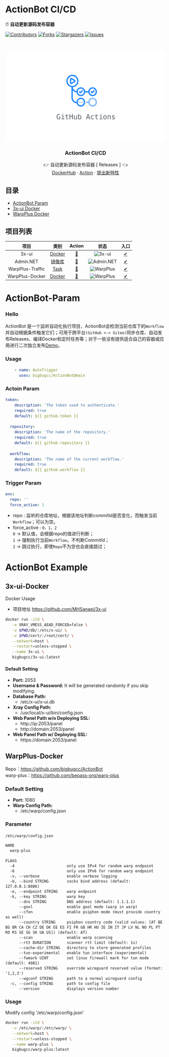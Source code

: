 # ActionBot CI/CD
⏰ **自动更新源码发布容器**

[![Contributors][contributors-shield]][contributors-url]
[![Forks][forks-shield]][forks-url]
[![Stargazers][stars-shield]][stars-url]
[![Issues][issues-shield]][issues-url]

<br />
<p align="center">
  <a href="https://github.com/bigbugcc/ActionBot">
    <img src="./assets/action.jpg" alt="Logo" width="500" />
  </a>
  <h3 align="center">ActionBot CI/CD</h3>
  <p align="center">
    👉 自动更新源码发布容器
 [<a herf="https://github.com/bigbugcc/ActionBot/releases"> Releases </a>] 👈
    <br />
    <a href="https://hub.docker.com/u/bigbugcc">DockerHub</a>
    ·
    <a href="https://github.com/bigbugcc/ActionBot/actions">Action</a>
    ·
    <a href="https://github.com/bigbugcc/ActionBot/issues">提出新特性</a>
  </p>
</p>

## 目录
- [ActionBot Param](#ActionBot-Param)
- [3x-ui Docker](#3x-ui-Docker)
- [WarpPlus Docker](#WarpPlus-Docker)


## 项目列表
|           项目        |         类别         |        Action         |            状态          |              入口          |
| :------------------------: | :---------------------: | :-------------------: | :-------------------: | :--------------------------: |
|             3x-ui                   |  [Docker](https://github.com/MHSanaei/3x-ui) |[🍕](https://github.com/bigbugcc/ActionBot/actions/workflows/3x-ui-Docker.yml) | ![3x-ui](https://github.com/bigbugcc/ActionBot/actions/workflows/3x-ui-Docker.yml/badge.svg) |  [✔](https://hub.docker.com/r/bigbugcc/3x-ui) |
|             Admin.NET                   |  [镜像库](https://gitee.com/zuohuaijun/Admin.NET) |[🍕](https://github.com/bigbugcc/ActionBot/actions/workflows/Admin.NET-Sync.yml) | ![Admin.NET](https://github.com/bigbugcc/ActionBot/actions/workflows/Admin.NET-Sync.yml/badge.svg) |  [✔](https://github.com/bigbugcc/Admin.NET) |
|             WarpPlus-Traffic                   |  [Task](https://github.com/bigbugcc/ActionBot) |[🍕](https://github.com/bigbugcc/ActionBot/actions/workflows/WarpPlus-Traffic.yml) | ![WarpPlus](https://github.com/bigbugcc/ActionBot/actions/workflows/WarpPlus-Traffic.yml/badge.svg) |  [✔](https://github.com/bigbugcc/ActionBot/blob/main/bin/warp/warp.py) |
|             WarpPlus-Docker                  |  [Docker](https://github.com/bepass-org/warp-plus) |[🍕](https://github.com/bigbugcc/ActionBot/actions/workflows/WarpPlus-Docker.yml) | ![WarpPlus](https://github.com/bigbugcc/ActionBot/actions/workflows/WarpPlus-Docker.yml/badge.svg) |  [✔](https://hub.docker.com/r/bigbugcc/warp-plus) |

# ActionBot-Param

### Hello
ActionBot 是一个监听自动化执行项目，ActionBot会检测当前仓库下的`Workflow`并自动根据条件触发它们；可用于跨平台`(GitHub <-> Gitee)`同步仓库、自动发布Releases、编译Docker和定时任务等；对于一些没有提供适合自己的容器或应用进行二次独立发布[Demo](#3x-ui-Docker)。

### Usage
```yaml
    - name: AutoTrigger
      uses: bigbugcc/ActionBot@main
```

### Actoin Param
```yaml
token:
    description: 'The token used to authenticate.'
    required: true
    default: ${{ github.token }}

  repository:
    description: 'The name of the repository.'
    required: true
    default: ${{ github.repository }}

  workflow:
    description: 'The name of the current workflow.'
    required: true
    default: ${{ github.workflow }}
```

### Trigger Param
```yaml
env:
  repo: '' 
  force_active: 1
```
- repo : 监听的仓库地址，根据该地址判断commitId是否变化，而触发当前`Workflow`；可以为空。
- force_active : `0，1，2`  
    `0` -> 默认值，会根据repo的值进行判断；   
    `1` -> 强制执行当前`Workflow`，不判断CommitId；  
    `2` -> 跳过执行，即使`Repo`不为空也会直接跳过；

# ActionBot Example
## 3x-ui-Docker
Docker Usage  

- 项目地址 https://github.com/MHSanaei/3x-ui
```bash
docker run -itd \
   -e XRAY_VMESS_AEAD_FORCED=false \
   -v $PWD/db/:/etc/x-ui/ \
   -v $PWD/cert/:/root/cert/ \
   --network=host \
   --restart=unless-stopped \
   --name 3x-ui \
   bigbugcc/3x-ui:latest
```
#### Default Setting
- **Port:** 2053
- **Username & Password:** It will be generated randomly if you skip modifying.
- **Database Path:**
  - /etc/x-ui/x-ui.db
- **Xray Config Path:**
  - /usr/local/x-ui/bin/config.json
- **Web Panel Path w/o Deploying SSL:**
  - http://ip:2053/panel
  - http://domain:2053/panel
- **Web Panel Path w/ Deploying SSL:**
  - https://domain:2053/panel

## WarpPlus-Docker
Repo：https://github.com/bigbugcc/ActionBot  
warp-plus：https://github.com/bepass-org/warp-plus

### Default Setting
- **Port:** 1080
- **Warp Config Path:**
  - /etc/warp/config.json
### Parameter
`/etc/warp/config.json`
```shell
NAME
  warp-plus

FLAGS
  -4                       only use IPv4 for random warp endpoint
  -6                       only use IPv6 for random warp endpoint
  -v, --verbose            enable verbose logging
  -b, --bind STRING        socks bind address (default: 127.0.0.1:8086)
  -e, --endpoint STRING    warp endpoint
  -k, --key STRING         warp key
      --dns STRING         DNS address (default: 1.1.1.1)
      --gool               enable gool mode (warp in warp)
      --cfon               enable psiphon mode (must provide country as well)
      --country STRING     psiphon country code (valid values: [AT BE BG BR CA CH CZ DE DK EE ES FI FR GB HR HU IE IN IT JP LV NL NO PL PT RO RS SE SG SK UA US]) (default: AT)
      --scan               enable warp scanning
      --rtt DURATION       scanner rtt limit (default: 1s)
      --cache-dir STRING   directory to store generated profiles
      --tun-experimental   enable tun interface (experimental)
      --fwmark UINT        set linux firewall mark for tun mode (default: 4981)
      --reserved STRING    override wireguard reserved value (format: '1,2,3')
      --wgconf STRING      path to a normal wireguard config
  -c, --config STRING      path to config file
      --version            displays version number
```
### Usage
Modify config '/etc/warp/config.json'

```bash
docker run -itd \
   -v /etc/warp/:/etc/warp/ \
   --network=host \
   --restart=unless-stopped \
   --name warp-plus \
   bigbugcc/warp-plus:latest
```


<!-- links -->
[contributors-shield]: https://img.shields.io/github/contributors/bigbugcc/ActionBot?style=flat-square
[contributors-url]: https://github.com/bigbugcc/ActionBot/graphs/contributors
[forks-shield]: https://img.shields.io/github/forks/bigbugcc/ActionBot?style=flat-square
[forks-url]: https://github.com/bigbugcc/ActionBot/network/members
[stars-shield]: https://img.shields.io/github/stars/bigbugcc/ActionBot?style=flat-square
[stars-url]: https://github.com/bigbugcc/ActionBot/stargazers
[issues-shield]: https://img.shields.io/github/issues/bigbugcc/ActionBot?style=flat-square
[issues-url]: https://img.shields.io/github/issues/bigbugcc/ActionBot